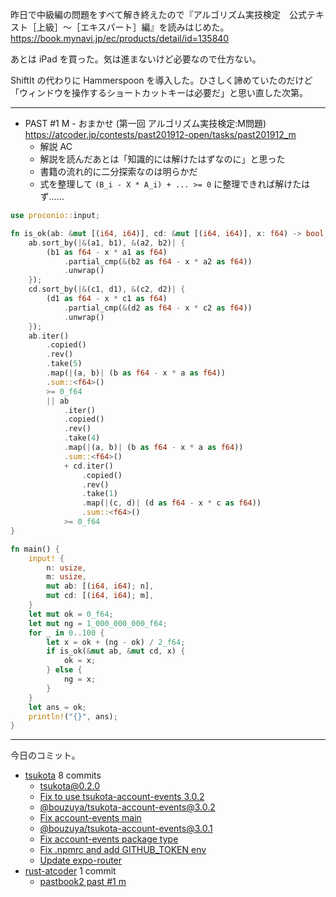昨日で中級編の問題をすべて解き終えたので『アルゴリズム実技検定　公式テキスト［上級］～［エキスパート］編』を読みはじめた。 <https://book.mynavi.jp/ec/products/detail/id=135840>

あとは iPad を買った。気は進まないけど必要なので仕方ない。

ShiftIt の代わりに Hammerspoon を導入した。ひさしく諦めていたのだけど「ウィンドウを操作するショートカットキーは必要だ」と思い直した次第。

---

- PAST #1 M - おまかせ (第一回 アルゴリズム実技検定:M問題)
  <https://atcoder.jp/contests/past201912-open/tasks/past201912_m>
  - 解説 AC
  - 解説を読んだあとは「知識的には解けたはずなのに」と思った
  - 書籍の流れ的に二分探索なのは明らかだ
  - 式を整理して `(B_i - X * A_i) + ... >= 0` に整理できれば解けたはず……

```rust
use proconio::input;

fn is_ok(ab: &mut [(i64, i64)], cd: &mut [(i64, i64)], x: f64) -> bool {
    ab.sort_by(|&(a1, b1), &(a2, b2)| {
        (b1 as f64 - x * a1 as f64)
            .partial_cmp(&(b2 as f64 - x * a2 as f64))
            .unwrap()
    });
    cd.sort_by(|&(c1, d1), &(c2, d2)| {
        (d1 as f64 - x * c1 as f64)
            .partial_cmp(&(d2 as f64 - x * c2 as f64))
            .unwrap()
    });
    ab.iter()
        .copied()
        .rev()
        .take(5)
        .map(|(a, b)| (b as f64 - x * a as f64))
        .sum::<f64>()
        >= 0_f64
        || ab
            .iter()
            .copied()
            .rev()
            .take(4)
            .map(|(a, b)| (b as f64 - x * a as f64))
            .sum::<f64>()
            + cd.iter()
                .copied()
                .rev()
                .take(1)
                .map(|(c, d)| (d as f64 - x * c as f64))
                .sum::<f64>()
            >= 0_f64
}

fn main() {
    input! {
        n: usize,
        m: usize,
        mut ab: [(i64, i64); n],
        mut cd: [(i64, i64); m],
    }
    let mut ok = 0_f64;
    let mut ng = 1_000_000_000_f64;
    for _ in 0..100 {
        let x = ok + (ng - ok) / 2_f64;
        if is_ok(&mut ab, &mut cd, x) {
            ok = x;
        } else {
            ng = x;
        }
    }
    let ans = ok;
    println!("{}", ans);
}
```

---

今日のコミット。

- [tsukota](https://github.com/bouzuya/tsukota) 8 commits
  - [tsukota@0.2.0](https://github.com/bouzuya/tsukota/commit/c788454028e5e1dd6ed478f23645893c353db901)
  - [Fix to use tsukota-account-events 3.0.2](https://github.com/bouzuya/tsukota/commit/9c68159822ed9f60fc741880aa49811c5b5b94a7)
  - [@bouzuya/tsukota-account-events@3.0.2](https://github.com/bouzuya/tsukota/commit/0ef4642c0dd8eb6f57256c836a6ea4ffd9012e9d)
  - [Fix account-events main](https://github.com/bouzuya/tsukota/commit/9d38925016b5daea7ae6226f9e3e56171bcedf27)
  - [@bouzuya/tsukota-account-events@3.0.1](https://github.com/bouzuya/tsukota/commit/9b491cbcfaab1027005df769a6a9ba42ec8e42f3)
  - [Fix account-events package type](https://github.com/bouzuya/tsukota/commit/b78879b632af0352ed8f476cd598f2736afb9d4a)
  - [Fix .npmrc and add GITHUB_TOKEN env](https://github.com/bouzuya/tsukota/commit/3c7e8c3cf3332a540e490b3c35bfac343ec75108)
  - [Update expo-router](https://github.com/bouzuya/tsukota/commit/530644ebc6651e3d6e860462c324eed49d5e1a17)
- [rust-atcoder](https://github.com/bouzuya/rust-atcoder) 1 commit
  - [pastbook2 past #1 m](https://github.com/bouzuya/rust-atcoder/commit/c0e566f76928936f6275529cb839b00fde42fe9d)
